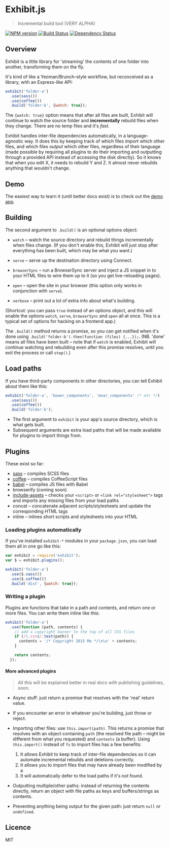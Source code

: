 # Exhibit.js

> Incremental build tool (VERY ALPHA)

[![NPM version][npm-image]][npm-url] [![Build Status][travis-image]][travis-url] [![Dependency Status][depstat-image]][depstat-url]


## Overview

Exhibit is a little library for 'streaming' the contents of one folder into another, transforming them on the fly.

It's kind of like a Yeoman/Brunch–style workflow, but reconceived as a library, with an Express-like API:

```js
exhibit('folder-a')
  .use(sass())
  .use(coffee())
  .build('folder-b', {watch: true});
```

The `{watch: true}` option means that after all files are built, Exhibit will continue to watch the source folder and **incrementally** rebuild files when they change. There are no temp files and it's *fast*.

Exhibit handles inter-file dependencies automatically, in a language-agnostic way. It does this by keeping track of which files *import* which other files, and which files *output* which other files, regardless of their language (made possible by requiring all plugins to do their importing and outputting through a provided API instead of accessing the disk directly). So it knows that when you edit X, it needs to rebuild Y and Z. It almost never rebuilds anything that wouldn't change.

## Demo

The easiest way to learn it (until better docs exist) is to check out the [demo app](#).

## Building

The second argument to `.build()` is an optional options object:

- `watch` – watch the source directory and rebuild things incrementally when files change. (If you don't enable this, Exhibit will just stop after everything has been built, which may be what you want.)

- `serve` – serve up the destination directory using Connect.

- `browserSync` – run a BrowserSync server and inject a JS snippet in to your HTML files to wire them up to it (so you get live-reloading pages).

- `open` – open the site in your browser (this option only works in conjunction with `serve`).

- `verbose` – print out a lot of extra info about what's building.

(Shortcut: you can pass `true` instead of an options object, and this will enable the options `watch`, `serve`, `browserSync` and `open` all at once. This is a typical set of options for hacking on a frontend app.)

The `.build()` method returns a promise, so you can get notified when it's done using `.build('folder-b').then(function (files) {...});`. (NB. 'done' means all files have been built – note that if `watch` is enabled, Exhibit will continue watching and rebuilding even after this promise resolves, until you exit the process or call `stop()`.)

## Load paths

If you have third-party components in other directories, you can tell Exhibit about them like this:

```js
exhibit('folder-a', 'bower_components', 'moar_components' /* etc */)
  .use(sass())
  .use(coffee())
  .build('folder-b');
```

- The first argument to `exhibit` is your app's source directory, which is what gets built.
- Subsequent arguments are extra load paths that will be made available for plugins to import things from.


## Plugins

These exist so far:

- [sass](#) – compiles SCSS files
- [coffee](#) – compiles CoffeeScript files
- [babel](#) – compiles JS files with Babel
- browserify (coming soon)
- [include-assets](#) – checks your `<script>` or `<link rel="stylesheet">` tags and imports any missing files from your load paths
- concat – concatenate adjacent scripts/stylesheets and update the corresponding HTML tags
- inline – inlines short scripts and stylesheets into your HTML


### Loading plugins automatically

If you've installed `exhibit-*` modules in your `package.json`, you can load them all in one go like this:

```js
var exhibit = require('exhibit');
var $ = exhibit.plugins();

exhibit('folder-a')
  .use($.sass())
  .use($.coffee())
  .build('dist', {watch: true});
```

### Writing a plugin

Plugins are functions that take in a path and contents, and return one or more files. You can write them inline like this:

```js
exhibit('folder-a')
  .use(function (path, contents) {
    // add a copyright banner to the top of all CSS files
    if (/\.css$/.test(path)) {
      contents = '/* Copyright 2015 Me */\n\n' + contents;
    }

    return contents;
  });
```


#### More advanced plugins

> All this will be explained better in real docs with publishing guidelines, soon.

- Async stuff: just return a promise that resolves with the 'real' return value.

- If you encounter an error in whatever you're building, just throw or reject.

- Importing other files: use `this.import(path)`. This returns a promise that resolves with an object containing `path` (the resolved file path – might be different from what you requested) and `contents` (a buffer). Using `this.import()` instead of `fs` to import files has a few benefits:
  1. It allows Exhibit to keep track of inter-file dependencies so it can automate incremental rebuilds and deletions correctly.
  2. It allows you to import files that may have already been modified by a 
  3. It will automatically defer to the load paths if it's not found.

- Outputting multiple/other paths: instead of returning the contents directly, return an object with file paths as keys and buffers/strings as contents.

- Preventing anything being output for the given path: just return `null` or `undefined`.


## Licence

MIT


<!-- badge URLs -->
[npm-url]: https://npmjs.org/package/exhibit
[npm-image]: https://img.shields.io/npm/v/exhibit.svg?style=flat-square

[travis-url]: http://travis-ci.org/exhibitjs/exhibit
[travis-image]: https://img.shields.io/travis/exhibitjs/exhibit.svg?style=flat-square

[depstat-url]: https://david-dm.org/exhibitjs/exhibit
[depstat-image]: https://img.shields.io/david/exhibitjs/exhibit.svg?style=flat-square
